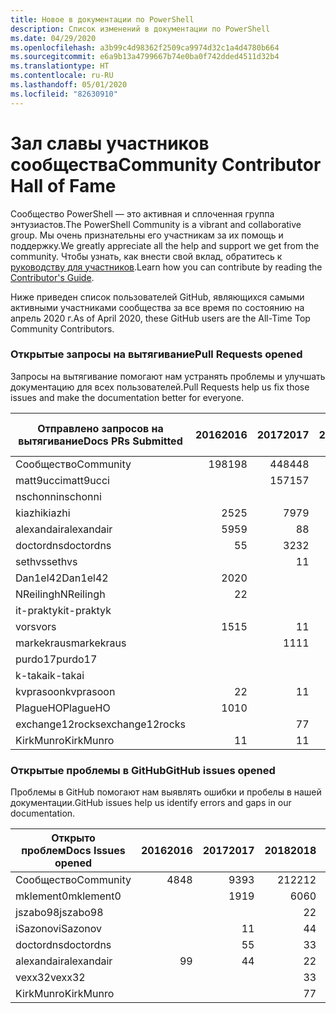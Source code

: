 ```yaml
---
title: Новое в документации по PowerShell
description: Список изменений в документации по PowerShell
ms.date: 04/29/2020
ms.openlocfilehash: a3b99c4d98362f2509ca9974d32c1a4d4780b664
ms.sourcegitcommit: e6a9b13a4799667b74e0ba0f742dded4511d32b4
ms.translationtype: HT
ms.contentlocale: ru-RU
ms.lasthandoff: 05/01/2020
ms.locfileid: "82630910"
---
```

# <a name="community-contributor-hall-of-fame"></a><span data-ttu-id="9cfde-103">Зал славы участников сообщества</span><span class="sxs-lookup"><span data-stu-id="9cfde-103">Community Contributor Hall of Fame</span></span>

<span data-ttu-id="9cfde-104">Сообщество PowerShell — это активная и сплоченная группа энтузиастов.</span><span class="sxs-lookup"><span data-stu-id="9cfde-104">The PowerShell Community is a vibrant and collaborative group.</span></span> <span data-ttu-id="9cfde-105">Мы очень признательны его участникам за их помощь и поддержку.</span><span class="sxs-lookup"><span data-stu-id="9cfde-105">We greatly appreciate all the help and support we get from the community.</span></span> <span data-ttu-id="9cfde-106">Чтобы узнать, как внести свой вклад, обратитесь к [руководству для участников][contrib].</span><span class="sxs-lookup"><span data-stu-id="9cfde-106">Learn how you can contribute by reading the [Contributor's Guide][contrib].</span></span>

<span data-ttu-id="9cfde-107">Ниже приведен список пользователей GitHub, являющихся самыми активными участниками сообщества за все время по состоянию на апрель 2020 г.</span><span class="sxs-lookup"><span data-stu-id="9cfde-107">As of April 2020, these GitHub users are the All-Time Top Community Contributors.</span></span>

### <a name="pull-requests-opened"></a><span data-ttu-id="9cfde-108">Открытые запросы на вытягивание</span><span class="sxs-lookup"><span data-stu-id="9cfde-108">Pull Requests opened</span></span>

<span data-ttu-id="9cfde-109">Запросы на вытягивание помогают нам устранять проблемы и улучшать документацию для всех пользователей.</span><span class="sxs-lookup"><span data-stu-id="9cfde-109">Pull Requests help us fix those issues and make the documentation better for everyone.</span></span>

| <span data-ttu-id="9cfde-110">Отправлено запросов на вытягивание</span><span class="sxs-lookup"><span data-stu-id="9cfde-110">Docs PRs Submitted</span></span> | <span data-ttu-id="9cfde-111">2016</span><span class="sxs-lookup"><span data-stu-id="9cfde-111">2016</span></span> | <span data-ttu-id="9cfde-112">2017</span><span class="sxs-lookup"><span data-stu-id="9cfde-112">2017</span></span> | <span data-ttu-id="9cfde-113">2018</span><span class="sxs-lookup"><span data-stu-id="9cfde-113">2018</span></span> | <span data-ttu-id="9cfde-114">2019</span><span class="sxs-lookup"><span data-stu-id="9cfde-114">2019</span></span> | <span data-ttu-id="9cfde-115">2020</span><span class="sxs-lookup"><span data-stu-id="9cfde-115">2020</span></span> | <span data-ttu-id="9cfde-116">Grand Total</span><span class="sxs-lookup"><span data-stu-id="9cfde-116">Grand Total</span></span> |
| ------------------ | ---: | ---: | ---: | ---: | ---: | ----------: |
| <span data-ttu-id="9cfde-117">Сообщество</span><span class="sxs-lookup"><span data-stu-id="9cfde-117">Community</span></span>          |  <span data-ttu-id="9cfde-118">198</span><span class="sxs-lookup"><span data-stu-id="9cfde-118">198</span></span> |  <span data-ttu-id="9cfde-119">448</span><span class="sxs-lookup"><span data-stu-id="9cfde-119">448</span></span> |  <span data-ttu-id="9cfde-120">468</span><span class="sxs-lookup"><span data-stu-id="9cfde-120">468</span></span> |  <span data-ttu-id="9cfde-121">322</span><span class="sxs-lookup"><span data-stu-id="9cfde-121">322</span></span> |   <span data-ttu-id="9cfde-122">38</span><span class="sxs-lookup"><span data-stu-id="9cfde-122">38</span></span> |        <span data-ttu-id="9cfde-123">1477</span><span class="sxs-lookup"><span data-stu-id="9cfde-123">1477</span></span> |
| <span data-ttu-id="9cfde-124">matt9ucci</span><span class="sxs-lookup"><span data-stu-id="9cfde-124">matt9ucci</span></span>          |      |  <span data-ttu-id="9cfde-125">157</span><span class="sxs-lookup"><span data-stu-id="9cfde-125">157</span></span> |   <span data-ttu-id="9cfde-126">80</span><span class="sxs-lookup"><span data-stu-id="9cfde-126">80</span></span> |   <span data-ttu-id="9cfde-127">30</span><span class="sxs-lookup"><span data-stu-id="9cfde-127">30</span></span> |      |         <span data-ttu-id="9cfde-128">267</span><span class="sxs-lookup"><span data-stu-id="9cfde-128">267</span></span> |
| <span data-ttu-id="9cfde-129">nschonni</span><span class="sxs-lookup"><span data-stu-id="9cfde-129">nschonni</span></span>           |      |      |   <span data-ttu-id="9cfde-130">14</span><span class="sxs-lookup"><span data-stu-id="9cfde-130">14</span></span> |  <span data-ttu-id="9cfde-131">138</span><span class="sxs-lookup"><span data-stu-id="9cfde-131">138</span></span> |      |         <span data-ttu-id="9cfde-132">152</span><span class="sxs-lookup"><span data-stu-id="9cfde-132">152</span></span> |
| <span data-ttu-id="9cfde-133">kiazhi</span><span class="sxs-lookup"><span data-stu-id="9cfde-133">kiazhi</span></span>             |   <span data-ttu-id="9cfde-134">25</span><span class="sxs-lookup"><span data-stu-id="9cfde-134">25</span></span> |   <span data-ttu-id="9cfde-135">79</span><span class="sxs-lookup"><span data-stu-id="9cfde-135">79</span></span> |   <span data-ttu-id="9cfde-136">12</span><span class="sxs-lookup"><span data-stu-id="9cfde-136">12</span></span> |      |      |         <span data-ttu-id="9cfde-137">116</span><span class="sxs-lookup"><span data-stu-id="9cfde-137">116</span></span> |
| <span data-ttu-id="9cfde-138">alexandair</span><span class="sxs-lookup"><span data-stu-id="9cfde-138">alexandair</span></span>         |   <span data-ttu-id="9cfde-139">59</span><span class="sxs-lookup"><span data-stu-id="9cfde-139">59</span></span> |    <span data-ttu-id="9cfde-140">8</span><span class="sxs-lookup"><span data-stu-id="9cfde-140">8</span></span> |   <span data-ttu-id="9cfde-141">26</span><span class="sxs-lookup"><span data-stu-id="9cfde-141">26</span></span> |    <span data-ttu-id="9cfde-142">2</span><span class="sxs-lookup"><span data-stu-id="9cfde-142">2</span></span> |    <span data-ttu-id="9cfde-143">1</span><span class="sxs-lookup"><span data-stu-id="9cfde-143">1</span></span> |          <span data-ttu-id="9cfde-144">96</span><span class="sxs-lookup"><span data-stu-id="9cfde-144">96</span></span> |
| <span data-ttu-id="9cfde-145">doctordns</span><span class="sxs-lookup"><span data-stu-id="9cfde-145">doctordns</span></span>          |    <span data-ttu-id="9cfde-146">5</span><span class="sxs-lookup"><span data-stu-id="9cfde-146">5</span></span> |   <span data-ttu-id="9cfde-147">32</span><span class="sxs-lookup"><span data-stu-id="9cfde-147">32</span></span> |   <span data-ttu-id="9cfde-148">20</span><span class="sxs-lookup"><span data-stu-id="9cfde-148">20</span></span> |    <span data-ttu-id="9cfde-149">7</span><span class="sxs-lookup"><span data-stu-id="9cfde-149">7</span></span> |    <span data-ttu-id="9cfde-150">2</span><span class="sxs-lookup"><span data-stu-id="9cfde-150">2</span></span> |          <span data-ttu-id="9cfde-151">66</span><span class="sxs-lookup"><span data-stu-id="9cfde-151">66</span></span> |
| <span data-ttu-id="9cfde-152">sethvs</span><span class="sxs-lookup"><span data-stu-id="9cfde-152">sethvs</span></span>             |      |    <span data-ttu-id="9cfde-153">1</span><span class="sxs-lookup"><span data-stu-id="9cfde-153">1</span></span> |   <span data-ttu-id="9cfde-154">44</span><span class="sxs-lookup"><span data-stu-id="9cfde-154">44</span></span> |      |      |          <span data-ttu-id="9cfde-155">45</span><span class="sxs-lookup"><span data-stu-id="9cfde-155">45</span></span> |
| <span data-ttu-id="9cfde-156">Dan1el42</span><span class="sxs-lookup"><span data-stu-id="9cfde-156">Dan1el42</span></span>           |   <span data-ttu-id="9cfde-157">20</span><span class="sxs-lookup"><span data-stu-id="9cfde-157">20</span></span> |      |      |      |      |          <span data-ttu-id="9cfde-158">20</span><span class="sxs-lookup"><span data-stu-id="9cfde-158">20</span></span> |
| <span data-ttu-id="9cfde-159">NReilingh</span><span class="sxs-lookup"><span data-stu-id="9cfde-159">NReilingh</span></span>          |    <span data-ttu-id="9cfde-160">2</span><span class="sxs-lookup"><span data-stu-id="9cfde-160">2</span></span> |      |   <span data-ttu-id="9cfde-161">13</span><span class="sxs-lookup"><span data-stu-id="9cfde-161">13</span></span> |    <span data-ttu-id="9cfde-162">3</span><span class="sxs-lookup"><span data-stu-id="9cfde-162">3</span></span> |      |          <span data-ttu-id="9cfde-163">18</span><span class="sxs-lookup"><span data-stu-id="9cfde-163">18</span></span> |
| <span data-ttu-id="9cfde-164">it-praktyk</span><span class="sxs-lookup"><span data-stu-id="9cfde-164">it-praktyk</span></span>         |      |      |   <span data-ttu-id="9cfde-165">16</span><span class="sxs-lookup"><span data-stu-id="9cfde-165">16</span></span> |    <span data-ttu-id="9cfde-166">1</span><span class="sxs-lookup"><span data-stu-id="9cfde-166">1</span></span> |      |          <span data-ttu-id="9cfde-167">17</span><span class="sxs-lookup"><span data-stu-id="9cfde-167">17</span></span> |
| <span data-ttu-id="9cfde-168">vors</span><span class="sxs-lookup"><span data-stu-id="9cfde-168">vors</span></span>               |   <span data-ttu-id="9cfde-169">15</span><span class="sxs-lookup"><span data-stu-id="9cfde-169">15</span></span> |    <span data-ttu-id="9cfde-170">1</span><span class="sxs-lookup"><span data-stu-id="9cfde-170">1</span></span> |      |      |      |          <span data-ttu-id="9cfde-171">16</span><span class="sxs-lookup"><span data-stu-id="9cfde-171">16</span></span> |
| <span data-ttu-id="9cfde-172">markekraus</span><span class="sxs-lookup"><span data-stu-id="9cfde-172">markekraus</span></span>         |      |   <span data-ttu-id="9cfde-173">11</span><span class="sxs-lookup"><span data-stu-id="9cfde-173">11</span></span> |    <span data-ttu-id="9cfde-174">5</span><span class="sxs-lookup"><span data-stu-id="9cfde-174">5</span></span> |      |      |          <span data-ttu-id="9cfde-175">16</span><span class="sxs-lookup"><span data-stu-id="9cfde-175">16</span></span> |
| <span data-ttu-id="9cfde-176">purdo17</span><span class="sxs-lookup"><span data-stu-id="9cfde-176">purdo17</span></span>            |      |      |   <span data-ttu-id="9cfde-177">13</span><span class="sxs-lookup"><span data-stu-id="9cfde-177">13</span></span> |      |      |          <span data-ttu-id="9cfde-178">13</span><span class="sxs-lookup"><span data-stu-id="9cfde-178">13</span></span> |
| <span data-ttu-id="9cfde-179">k-takai</span><span class="sxs-lookup"><span data-stu-id="9cfde-179">k-takai</span></span>            |      |      |    <span data-ttu-id="9cfde-180">5</span><span class="sxs-lookup"><span data-stu-id="9cfde-180">5</span></span> |    <span data-ttu-id="9cfde-181">1</span><span class="sxs-lookup"><span data-stu-id="9cfde-181">1</span></span> |    <span data-ttu-id="9cfde-182">7</span><span class="sxs-lookup"><span data-stu-id="9cfde-182">7</span></span> |          <span data-ttu-id="9cfde-183">13</span><span class="sxs-lookup"><span data-stu-id="9cfde-183">13</span></span> |
| <span data-ttu-id="9cfde-184">kvprasoon</span><span class="sxs-lookup"><span data-stu-id="9cfde-184">kvprasoon</span></span>          |    <span data-ttu-id="9cfde-185">2</span><span class="sxs-lookup"><span data-stu-id="9cfde-185">2</span></span> |    <span data-ttu-id="9cfde-186">1</span><span class="sxs-lookup"><span data-stu-id="9cfde-186">1</span></span> |    <span data-ttu-id="9cfde-187">7</span><span class="sxs-lookup"><span data-stu-id="9cfde-187">7</span></span> |    <span data-ttu-id="9cfde-188">2</span><span class="sxs-lookup"><span data-stu-id="9cfde-188">2</span></span> |      |          <span data-ttu-id="9cfde-189">12</span><span class="sxs-lookup"><span data-stu-id="9cfde-189">12</span></span> |
| <span data-ttu-id="9cfde-190">PlagueHO</span><span class="sxs-lookup"><span data-stu-id="9cfde-190">PlagueHO</span></span>           |   <span data-ttu-id="9cfde-191">10</span><span class="sxs-lookup"><span data-stu-id="9cfde-191">10</span></span> |      |      |    <span data-ttu-id="9cfde-192">1</span><span class="sxs-lookup"><span data-stu-id="9cfde-192">1</span></span> |      |          <span data-ttu-id="9cfde-193">11</span><span class="sxs-lookup"><span data-stu-id="9cfde-193">11</span></span> |
| <span data-ttu-id="9cfde-194">exchange12rocks</span><span class="sxs-lookup"><span data-stu-id="9cfde-194">exchange12rocks</span></span>    |      |    <span data-ttu-id="9cfde-195">7</span><span class="sxs-lookup"><span data-stu-id="9cfde-195">7</span></span> |    <span data-ttu-id="9cfde-196">3</span><span class="sxs-lookup"><span data-stu-id="9cfde-196">3</span></span> |      |      |          <span data-ttu-id="9cfde-197">10</span><span class="sxs-lookup"><span data-stu-id="9cfde-197">10</span></span> |
| <span data-ttu-id="9cfde-198">KirkMunro</span><span class="sxs-lookup"><span data-stu-id="9cfde-198">KirkMunro</span></span>          |    <span data-ttu-id="9cfde-199">1</span><span class="sxs-lookup"><span data-stu-id="9cfde-199">1</span></span> |    <span data-ttu-id="9cfde-200">1</span><span class="sxs-lookup"><span data-stu-id="9cfde-200">1</span></span> |    <span data-ttu-id="9cfde-201">2</span><span class="sxs-lookup"><span data-stu-id="9cfde-201">2</span></span> |    <span data-ttu-id="9cfde-202">6</span><span class="sxs-lookup"><span data-stu-id="9cfde-202">6</span></span> |      |          <span data-ttu-id="9cfde-203">10</span><span class="sxs-lookup"><span data-stu-id="9cfde-203">10</span></span> |

### <a name="github-issues-opened"></a><span data-ttu-id="9cfde-204">Открытые проблемы в GitHub</span><span class="sxs-lookup"><span data-stu-id="9cfde-204">GitHub issues opened</span></span>

<span data-ttu-id="9cfde-205">Проблемы в GitHub помогают нам выявлять ошибки и пробелы в нашей документации.</span><span class="sxs-lookup"><span data-stu-id="9cfde-205">GitHub issues help us identify errors and gaps in our documentation.</span></span>

| <span data-ttu-id="9cfde-206">Открыто проблем</span><span class="sxs-lookup"><span data-stu-id="9cfde-206">Docs Issues opened</span></span> | <span data-ttu-id="9cfde-207">2016</span><span class="sxs-lookup"><span data-stu-id="9cfde-207">2016</span></span> | <span data-ttu-id="9cfde-208">2017</span><span class="sxs-lookup"><span data-stu-id="9cfde-208">2017</span></span> | <span data-ttu-id="9cfde-209">2018</span><span class="sxs-lookup"><span data-stu-id="9cfde-209">2018</span></span> | <span data-ttu-id="9cfde-210">2019</span><span class="sxs-lookup"><span data-stu-id="9cfde-210">2019</span></span> | <span data-ttu-id="9cfde-211">2020</span><span class="sxs-lookup"><span data-stu-id="9cfde-211">2020</span></span> | <span data-ttu-id="9cfde-212">Grand Total</span><span class="sxs-lookup"><span data-stu-id="9cfde-212">Grand Total</span></span> |
| ------------------ | ---: | ---: | ---: | ---: | ---: | ----------: |
| <span data-ttu-id="9cfde-213">Сообщество</span><span class="sxs-lookup"><span data-stu-id="9cfde-213">Community</span></span>          |   <span data-ttu-id="9cfde-214">48</span><span class="sxs-lookup"><span data-stu-id="9cfde-214">48</span></span> |   <span data-ttu-id="9cfde-215">93</span><span class="sxs-lookup"><span data-stu-id="9cfde-215">93</span></span> |  <span data-ttu-id="9cfde-216">212</span><span class="sxs-lookup"><span data-stu-id="9cfde-216">212</span></span> |  <span data-ttu-id="9cfde-217">575</span><span class="sxs-lookup"><span data-stu-id="9cfde-217">575</span></span> |  <span data-ttu-id="9cfde-218">212</span><span class="sxs-lookup"><span data-stu-id="9cfde-218">212</span></span> |        <span data-ttu-id="9cfde-219">1152</span><span class="sxs-lookup"><span data-stu-id="9cfde-219">1152</span></span> |
| <span data-ttu-id="9cfde-220">mklement0</span><span class="sxs-lookup"><span data-stu-id="9cfde-220">mklement0</span></span>          |      |   <span data-ttu-id="9cfde-221">19</span><span class="sxs-lookup"><span data-stu-id="9cfde-221">19</span></span> |   <span data-ttu-id="9cfde-222">60</span><span class="sxs-lookup"><span data-stu-id="9cfde-222">60</span></span> |   <span data-ttu-id="9cfde-223">56</span><span class="sxs-lookup"><span data-stu-id="9cfde-223">56</span></span> |   <span data-ttu-id="9cfde-224">26</span><span class="sxs-lookup"><span data-stu-id="9cfde-224">26</span></span> |         <span data-ttu-id="9cfde-225">161</span><span class="sxs-lookup"><span data-stu-id="9cfde-225">161</span></span> |
| <span data-ttu-id="9cfde-226">jszabo98</span><span class="sxs-lookup"><span data-stu-id="9cfde-226">jszabo98</span></span>           |      |      |    <span data-ttu-id="9cfde-227">2</span><span class="sxs-lookup"><span data-stu-id="9cfde-227">2</span></span> |   <span data-ttu-id="9cfde-228">15</span><span class="sxs-lookup"><span data-stu-id="9cfde-228">15</span></span> |    <span data-ttu-id="9cfde-229">3</span><span class="sxs-lookup"><span data-stu-id="9cfde-229">3</span></span> |          <span data-ttu-id="9cfde-230">20</span><span class="sxs-lookup"><span data-stu-id="9cfde-230">20</span></span> |
| <span data-ttu-id="9cfde-231">iSazonov</span><span class="sxs-lookup"><span data-stu-id="9cfde-231">iSazonov</span></span>           |      |    <span data-ttu-id="9cfde-232">1</span><span class="sxs-lookup"><span data-stu-id="9cfde-232">1</span></span> |    <span data-ttu-id="9cfde-233">4</span><span class="sxs-lookup"><span data-stu-id="9cfde-233">4</span></span> |   <span data-ttu-id="9cfde-234">10</span><span class="sxs-lookup"><span data-stu-id="9cfde-234">10</span></span> |    <span data-ttu-id="9cfde-235">4</span><span class="sxs-lookup"><span data-stu-id="9cfde-235">4</span></span> |          <span data-ttu-id="9cfde-236">19</span><span class="sxs-lookup"><span data-stu-id="9cfde-236">19</span></span> |
| <span data-ttu-id="9cfde-237">doctordns</span><span class="sxs-lookup"><span data-stu-id="9cfde-237">doctordns</span></span>          |      |    <span data-ttu-id="9cfde-238">5</span><span class="sxs-lookup"><span data-stu-id="9cfde-238">5</span></span> |    <span data-ttu-id="9cfde-239">3</span><span class="sxs-lookup"><span data-stu-id="9cfde-239">3</span></span> |    <span data-ttu-id="9cfde-240">5</span><span class="sxs-lookup"><span data-stu-id="9cfde-240">5</span></span> |    <span data-ttu-id="9cfde-241">4</span><span class="sxs-lookup"><span data-stu-id="9cfde-241">4</span></span> |          <span data-ttu-id="9cfde-242">17</span><span class="sxs-lookup"><span data-stu-id="9cfde-242">17</span></span> |
| <span data-ttu-id="9cfde-243">alexandair</span><span class="sxs-lookup"><span data-stu-id="9cfde-243">alexandair</span></span>         |    <span data-ttu-id="9cfde-244">9</span><span class="sxs-lookup"><span data-stu-id="9cfde-244">9</span></span> |    <span data-ttu-id="9cfde-245">4</span><span class="sxs-lookup"><span data-stu-id="9cfde-245">4</span></span> |    <span data-ttu-id="9cfde-246">2</span><span class="sxs-lookup"><span data-stu-id="9cfde-246">2</span></span> |      |      |          <span data-ttu-id="9cfde-247">15</span><span class="sxs-lookup"><span data-stu-id="9cfde-247">15</span></span> |
| <span data-ttu-id="9cfde-248">vexx32</span><span class="sxs-lookup"><span data-stu-id="9cfde-248">vexx32</span></span>             |      |      |    <span data-ttu-id="9cfde-249">3</span><span class="sxs-lookup"><span data-stu-id="9cfde-249">3</span></span> |   <span data-ttu-id="9cfde-250">11</span><span class="sxs-lookup"><span data-stu-id="9cfde-250">11</span></span> |      |          <span data-ttu-id="9cfde-251">14</span><span class="sxs-lookup"><span data-stu-id="9cfde-251">14</span></span> |
| <span data-ttu-id="9cfde-252">KirkMunro</span><span class="sxs-lookup"><span data-stu-id="9cfde-252">KirkMunro</span></span>          |      |      |    <span data-ttu-id="9cfde-253">7</span><span class="sxs-lookup"><span data-stu-id="9cfde-253">7</span></span> |    <span data-ttu-id="9cfde-254">7</span><span class="sxs-lookup"><span data-stu-id="9cfde-254">7</span></span> |      |          <span data-ttu-id="9cfde-255">14</span><span class="sxs-lookup"><span data-stu-id="9cfde-255">14</span></span> |

<!-- Link references -->
[contrib]: contributing/overview.md